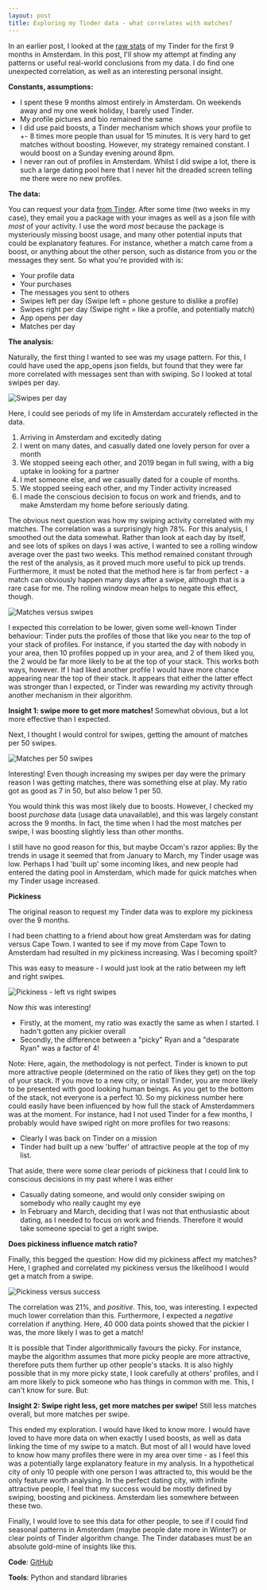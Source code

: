 ```yaml
---
layout: post
title: Exploring my Tinder data - what correlates with matches?
---
```


In an earlier post, I looked at the [raw stats](https://rian-van-den-ander.github.io/9-Months-Tinder-Amsterdam/) of my Tinder for the first 9 months in Amsterdam. In this post, I'll show my attempt at finding any patterns or useful real-world conclusions from my data. I do find one unexpected correlation, as well as an interesting personal insight. 

**Constants, assumptions:**
* I spent these 9 months almost entirely in Amsterdam. On weekends away and my one week holiday, I barely used Tinder.
* My profile pictures and bio remained the same
* I did use paid boosts, a Tinder mechanism which shows your profile to +- 8 times more people than usual for 15 minutes. It is very hard to get matches without boosting. However, my strategy remained constant. I would boost on a Sunday evening around 8pm.
* I never ran out of profiles in Amsterdam. Whilst I did swipe a lot, there is such a large dating pool here that I never hit the dreaded screen telling me there were no new profiles.
 
**The data:**

You can request your data [from Tinder](https://account.gotinder.com/data). After some time (two weeks in my case), they email you a package with your images as well as a json file with _most_ of your activity. I use the word _most_ because the package is mysteriously missing boost usage, and many other potential inputs that could be explanatory features. For instance, whether a match came from a boost, or anything about the other person, such as distance from you or the messages they sent. So what you're provided with is:

* Your profile data
* Your purchases
* The messages you sent to others
* Swipes left per day (Swipe left = phone gesture to dislike a profile)
* Swipes right per day (Swipe right = like a profile, and potentially match) 
* App opens per day
* Matches per day

**The analysis:**

Naturally, the first thing I wanted to see was my usage pattern. For this, I could have used the app_opens json fields, but found that they were far more correlated with messages sent than with swiping. So I looked at total swipes per day. 

![Swipes per day](../images/analyses/tinder_2019_07_28/swipes_per_day.png "Swipes per day")

Here, I could see periods of my life in Amsterdam accurately reflected in the data.
1. Arriving in Amsterdam and excitedly dating
2. I went on many dates, and casually dated one lovely person for over a month
3. We stopped seeing each other, and 2019 began in full swing, with a big uptake in looking for a partner
4. I met someone else, and we casually dated for a couple of months. 
5. We stopped seeing each other, and my Tinder activity increased
6. I made the conscious decision to focus on work and friends, and to make Amsterdam my home before seriously dating. 


The obvious next question was how my swiping activity correlated with my matches. The correlation was a surprisingly high 78%. For this analysis, I smoothed out the data somewhat. Rather than look at each day by itself, and see lots of spikes on days I was active, I wanted to see a rolling window average over the past two weeks. This method remained constant through the rest of the analysis, as it proved much more useful to pick up trends. Furthermore, it must be noted that the method here is far from perfect - a match can obviously happen many days after a swipe, although that is a rare case for me. The rolling window mean helps to negate this effect, though. 

![Matches versus swipes](../images/analyses/tinder_2019_07_28/matches_versus_swipes.png "Matches versus swipes")

I expected this correlation to be lower, given some well-known Tinder behaviour: Tinder puts the profiles of those that like you near to the top of your stack of profiles. For instance, if you started the day with nobody in your area, then 10 profiles popped up in your area, and 2 of them liked you, the 2 would be far more likely to be at the top of your stack. This works both ways, however. If I had liked another profile I would have more chance appearing near the top of their stack. It appears that either the latter effect was stronger than I expected, or Tinder was rewarding my activity through another mechanism in their algorithm.

**Insight 1: swipe more to get more matches!** Somewhat obvious, but a lot more effective than I expected.

Next, I thought I would control for swipes, getting the amount of matches per 50 swipes.

![Matches per 50 swipes](../images/analyses/tinder_2019_07_28/matches_per_swipes.png "Matches per 50 swipes")

Interesting! Even though increasing my swipes per day were the primary reason I was getting matches, there was something else at play. My ratio got as good as 7 in 50, but also below 1 per 50.

You would think this was most likely due to boosts. However, I checked my boost _purchase_ data (usage data unavailable), and this was largely constant across the 9 months. In fact, the time when I had the most matches per swipe, I was boosting slightly less than other months. 

I still have no good reason for this, but maybe Occam's razor applies: By the trends in usage it seemed that from January to March, my Tinder usage was low. Perhaps I had 'built up' some incoming likes, and new people had entered the dating pool in Amsterdam, which made for quick matches when my Tinder usage increased. 

**Pickiness**

The original reason to request my Tinder data was to explore my pickiness over the 9 months. 

I had been chatting to a friend about how great Amsterdam was for dating versus Cape Town. I wanted to see if my move from Cape Town to Amsterdam had resulted in my pickiness increasing. Was I becoming spoilt?

This was easy to measure - I would just look at the ratio between my left and right swipes. 

![Pickiness - left vs right swipes ](../images/analyses/tinder_2019_07_28/left_vs_right.png "Pickiness - left vs right swipes ")

Now _this_ was interesting!
* Firstly, at the moment, my ratio was exactly the same as when I started. I hadn't gotten any pickier overall
* Secondly, the difference between a "picky" Ryan and a "desparate Ryan" was a factor of 4!

Note: Here, again, the methodology is not perfect. Tinder is known to put more attractive people (determined on the ratio of likes they get) on the top of your stack. If you move to a new city, or install Tinder, you are more likely to be presented with good looking human beings. As you get to the bottom of the stack, not everyone is a perfect 10. So my pickiness number here could easily have been influenced by how full the stack of Amsterdammers was at the moment. For instance, had I not used Tinder for a few months, I probably would have swiped right on more profiles for two reasons:
* Clearly I was back on Tinder on a mission 
* Tinder had built up a new 'buffer' of attractive people at the top of my list.

That aside, there were some clear periods of pickiness that I could link to conscious decisions in my past where I was either
* Casually dating someone, and would only consider swiping on somebody who really caught my eye
* In February and March, deciding that I was not that enthusiastic about dating, as I needed to focus on work and friends. Therefore it would take someone special to get a right swipe. 

**Does pickiness influence match ratio?**

Finally, this begged the question: How did my pickiness affect my matches? Here, I graphed and correlated my pickiness versus the likelihood I would get a match from a swipe. 

![Pickiness versus success](../images/analyses/tinder_2019_07_28/pickiness_correlation.png "Pickiness versus success")

The correlation was 21%, and _positive_. This, too, was interesting. I expected much lower correlation than this. Furthermore, I expected a _negative_ correlation if anything. Here, 40 000 data points showed that the pickier I was, the more likely I was to get a match! 

It is possible that Tinder algorithmically favours the picky. For instance, maybe the algorithm assumes that more picky people are more attractive, therefore puts them further up other people's stacks. It is also highly possible that in my more picky state, I look carefully at others' profiles, and I am more likely to pick someone who has things in common with me. This, I can't know for sure. But:

**Insight 2: Swipe right less, get more matches per swipe!** Still less matches overall, but more matches per swipe. 

This ended my exploration. I would have liked to know more. I would have loved to have more data on when exactly I used boosts, as well as data linking the time of my swipe to a match. But most of all I would have loved to know how many profiles there were in my area over time - as I feel this was a potentially large explanatory feature in my analysis. In a hypothetical city of only 10 people with one person I was attracted to, this would be the only feature worth analysing. In the perfect dating city, with infinite attractive people, I feel that my success would be mostly defined by swiping, boosting and pickiness. Amsterdam lies somewhere between these two. 

Finally, I would love to see this data for other people, to see if I could find seasonal patterns in Amsterdam (maybe people date more in Winter?) or clear points of Tinder algorithm change. The Tinder databases must be an absolute gold-mine of insights like this.

**Code**: [GitHub](https://github.com/rian-van-den-ander/explorations/tree/master/tinder_data)

**Tools**: Python and standard libraries

 


